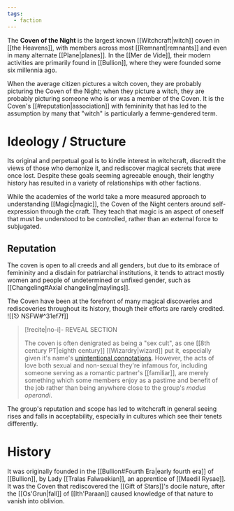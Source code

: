 ```yaml
---
tags:
  - faction
---
```


The **Coven of the Night** is the largest known [[Witchcraft|witch]] coven in [[the Heavens]], with members across most [[Remnant|remnants]] and even in many alternate [[Plane|planes]]. In the [[Mer de Vide]], their modern activities are primarily found in [[Bullion]], where they were founded some six millennia ago.

When the average citizen pictures a witch coven, they are probably picturing the Coven of the Night; when they picture a witch, they are probably picturing someone who is or was a member of the Coven. It is the Coven's [[#reputation|association]] with femininity that has led to the assumption by many that "witch" is particularly a femme-gendered term.

# Ideology  / Structure
Its original and perpetual goal is to kindle interest in witchcraft, discredit the views of those who demonize it, and rediscover magical secrets that were once lost. Despite these goals seeming agreeable enough, their lengthy history has resulted in a variety of relationships with other factions.

While the academies of the world take a more measured approach to understanding [[Magic|magic]], the Coven of the Night centers around self-expression through the craft. They teach that magic is an aspect of oneself that must be understood to be controlled, rather than an external force to subjugated. 

## Reputation
 The coven is open to all creeds and all genders, but due to its embrace of femininity and a disdain for patriarchal institutions, it tends to attract mostly women and people of undetermined or unfixed gender, such as [[Changeling#Axial changeling|maylings]].
 
 The Coven have been at the forefront of many magical discoveries and rediscoveries throughout its history, though their efforts are rarely credited.
 ![[⎋ NSFW#^31ef7f]]
>[!recite|no-i]- REVEAL SECTION
>
>The coven is often denigrated as being a "sex cult", as one [[8th century PT|eighth century]] [[Wizardry|wizard]] put it, especially given it's name's [unintentional connotations](https://en.wiktionary.org/wiki/woman_of_the_night). However, the acts of love both sexual and non-sexual they're infamous for, including someone serving as a romantic partner's [[familiar]], are merely something which some members enjoy as a pastime and benefit of the job rather than being anywhere close to the group's *modus operandi*. 

The group's reputation and scope has led to witchcraft in general seeing rises and falls in acceptability, especially in cultures which see their tenets differently.

# History
It was originally founded in the [[Bullion#Fourth Era|early fourth era]] of [[Bullion]], by Lady [[Tralas Falwaekian]], an apprentice of [[Maedil Rysae]]. It was the Coven that rediscovered the [[Gift of Stars]]'s docile nature, after the [[Os'Grun|fall]] of [[Ith'Paraan]] caused knowledge of that nature to vanish into oblivion.